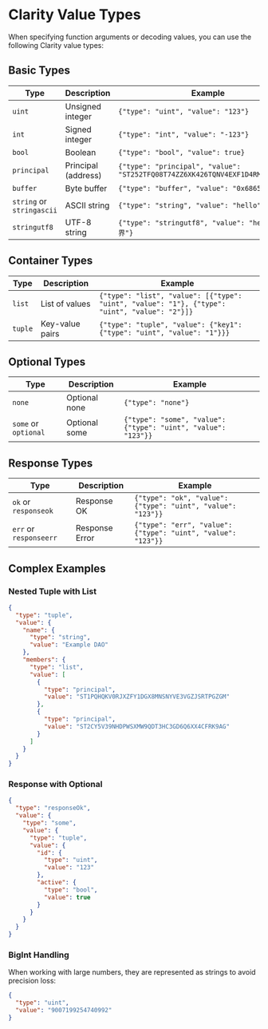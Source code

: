 # Clarity Value Types

When specifying function arguments or decoding values, you can use the following Clarity value types:

## Basic Types

| Type                      | Description         | Example                                                                       |
| ------------------------- | ------------------- | ----------------------------------------------------------------------------- |
| `uint`                    | Unsigned integer    | `{"type": "uint", "value": "123"}`                                            |
| `int`                     | Signed integer      | `{"type": "int", "value": "-123"}`                                            |
| `bool`                    | Boolean             | `{"type": "bool", "value": true}`                                             |
| `principal`               | Principal (address) | `{"type": "principal", "value": "ST252TFQ08T74ZZ6XK426TQNV4EXF1D4RMTTNCWFA"}` |
| `buffer`                  | Byte buffer         | `{"type": "buffer", "value": "0x68656c6c6f"}`                                 |
| `string` or `stringascii` | ASCII string        | `{"type": "string", "value": "hello"}`                                        |
| `stringutf8`              | UTF-8 string        | `{"type": "stringutf8", "value": "hello 世界"}`                               |

## Container Types

| Type    | Description     | Example                                                                                       |
| ------- | --------------- | --------------------------------------------------------------------------------------------- |
| `list`  | List of values  | `{"type": "list", "value": [{"type": "uint", "value": "1"}, {"type": "uint", "value": "2"}]}` |
| `tuple` | Key-value pairs | `{"type": "tuple", "value": {"key1": {"type": "uint", "value": "1"}}}`                        |

## Optional Types

| Type                 | Description   | Example                                                       |
| -------------------- | ------------- | ------------------------------------------------------------- |
| `none`               | Optional none | `{"type": "none"}`                                            |
| `some` or `optional` | Optional some | `{"type": "some", "value": {"type": "uint", "value": "123"}}` |

## Response Types

| Type                   | Description    | Example                                                      |
| ---------------------- | -------------- | ------------------------------------------------------------ |
| `ok` or `responseok`   | Response OK    | `{"type": "ok", "value": {"type": "uint", "value": "123"}}`  |
| `err` or `responseerr` | Response Error | `{"type": "err", "value": {"type": "uint", "value": "123"}}` |

## Complex Examples

### Nested Tuple with List

```json
{
  "type": "tuple",
  "value": {
    "name": {
      "type": "string",
      "value": "Example DAO"
    },
    "members": {
      "type": "list",
      "value": [
        {
          "type": "principal",
          "value": "ST1PQHQKV0RJXZFY1DGX8MNSNYVE3VGZJSRTPGZGM"
        },
        {
          "type": "principal",
          "value": "ST2CY5V39NHDPWSXMW9QDT3HC3GD6Q6XX4CFRK9AG"
        }
      ]
    }
  }
}
```

### Response with Optional

```json
{
  "type": "responseOk",
  "value": {
    "type": "some",
    "value": {
      "type": "tuple",
      "value": {
        "id": {
          "type": "uint",
          "value": "123"
        },
        "active": {
          "type": "bool",
          "value": true
        }
      }
    }
  }
}
```

### BigInt Handling

When working with large numbers, they are represented as strings to avoid precision loss:

```json
{
  "type": "uint",
  "value": "9007199254740992"
}
```
